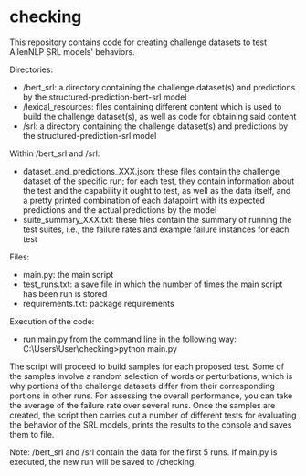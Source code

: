 # checking

This repository contains code for creating challenge datasets to test AllenNLP SRL models' behaviors.

Directories:
- /bert_srl: a directory containing the challenge dataset(s) and predictions by the structured-prediction-bert-srl model
- /lexical_resources: files containing different content which is used to build the challenge dataset(s), as well as code for obtaining said content
- /srl: a directory containing the challenge dataset(s) and predictions by the structured-prediction-srl model

Within /bert_srl and /srl:
- dataset_and_predictions_XXX.json: these files contain the challenge dataset of the specific run; for each test, they contain information about the test and the capability it ought to test, as well as the data itself, and a pretty printed combination of each datapoint with its expected predictions and the actual predictions by the model
- suite_summary_XXX.txt: these files contain the summary of running the test suites, i.e., the failure rates and example failure instances for each test

Files:
- main.py: the main script
- test_runs.txt: a save file in which the number of times the main script has been run is stored
- requirements.txt: package requirements

Execution of the code:
- run main.py from the command line in the following way:
  C:\Users\User\checking>python main.py

The script will proceed to build samples for each proposed test. Some of the samples involve a random selection of words 
or perturbations, which is why portions of the challenge datasets differ from their corresponding portions in other runs.
For assessing the overall performance, you can take the average of the
failure rate over several runs.
Once the samples are created, the script then carries out a number of different tests for evaluating the behavior of the SRL models,
prints the results to the console and saves them to file.

Note: /bert_srl and /srl contain the data for the first 5 runs. If main.py is executed, the new run will be saved to /checking.